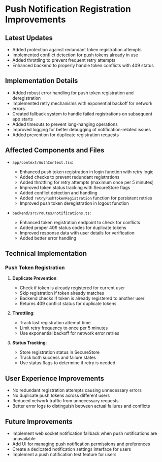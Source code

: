 # Push Notification Registration Improvements

## Latest Updates

- Added protection against redundant token registration attempts
- Implemented conflict detection for push tokens already in use
- Added throttling to prevent frequent retry attempts
- Enhanced backend to properly handle token conflicts with 409 status

## Implementation Details

- Added robust error handling for push token registration and deregistration
- Implemented retry mechanisms with exponential backoff for network errors
- Created fallback system to handle failed registrations on subsequent app starts
- Added timeouts to prevent long-hanging operations
- Improved logging for better debugging of notification-related issues
- Added prevention for duplicate registration requests

## Affected Components and Files

- `app/context/AuthContext.tsx`:
  - Enhanced push token registration in login function with retry logic
  - Added checks to prevent redundant registrations
  - Added throttling for retry attempts (maximum once per 5 minutes)
  - Improved token status tracking with SecureStore flags
  - Added conflict detection and handling
  - Added `retryPushTokenRegistration` function for persistent retries
  - Improved push token deregistration in logout function

- `backend/src/routes/notifications.ts`:
  - Enhanced token registration endpoint to check for conflicts
  - Added proper 409 status codes for duplicate tokens
  - Improved response data with user details for verification
  - Added better error handling

## Technical Implementation

### Push Token Registration

1. **Duplicate Prevention**:
   - Check if token is already registered for current user
   - Skip registration if token already matches
   - Backend checks if token is already registered to another user
   - Returns 409 conflict status for duplicate tokens

2. **Throttling**:
   - Track last registration attempt time
   - Limit retry frequency to once per 5 minutes
   - Use exponential backoff for network error retries

3. **Status Tracking**:
   - Store registration status in SecureStore
   - Track both success and failure states
   - Use status flags to determine if retry is needed

## User Experience Improvements

- No redundant registration attempts causing unnecessary errors
- No duplicate push tokens across different users
- Reduced network traffic from unnecessary requests
- Better error logs to distinguish between actual failures and conflicts

## Future Improvements

- Implement web socket notification fallback when push notifications are unavailable
- Add UI for managing push notification permissions and preferences
- Create a dedicated notification settings interface for users
- Implement a push notification test feature for users 